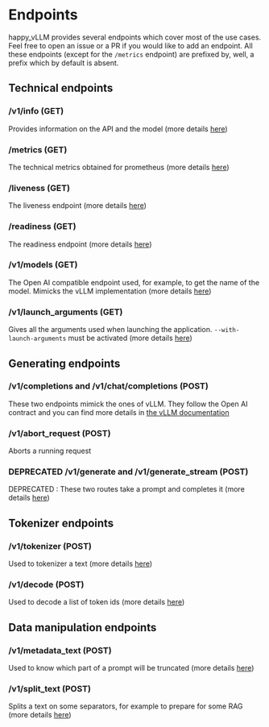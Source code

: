 # Endpoints

happy_vLLM provides several endpoints which cover most of the use cases. Feel free to open an issue or a PR if you would like to add an endpoint. All these endpoints (except for the `/metrics` endpoint) are prefixed by, well, a prefix which by default is absent. 

## Technical endpoints

### /v1/info (GET)

Provides information on the API and the model (more details [here](technical.md))

### /metrics (GET)

The technical metrics obtained for prometheus (more details [here](technical.md))

### /liveness (GET)

The liveness endpoint (more details [here](technical.md))

### /readiness (GET)

The readiness endpoint (more details [here](technical.md))

### /v1/models (GET)

The Open AI compatible endpoint used, for example, to get the name of the model. Mimicks the vLLM implementation (more details [here](technical.md))

### /v1/launch_arguments (GET)

Gives all the arguments used when launching the application. `--with-launch-arguments` must be activated (more details [here](technical.md))

## Generating endpoints

### /v1/completions and /v1/chat/completions (POST)

These two endpoints mimick the ones of vLLM. They follow the Open AI contract and you can find more details in [the vLLM documentation](https://docs.vllm.ai/en/latest/serving/openai_compatible_server.html)

### /v1/abort_request (POST)

Aborts a running request 

### DEPRECATED /v1/generate and /v1/generate_stream (POST)

DEPRECATED : These two routes take a prompt and completes it (more details [here](generate.md))

## Tokenizer endpoints

### /v1/tokenizer (POST)

Used to tokenizer a text (more details [here](tokenizer.md))

### /v1/decode (POST)

Used to decode a list of token ids (more details [here](tokenizer.md))

## Data manipulation endpoints

### /v1/metadata_text (POST)

Used to know which part of a prompt will be truncated (more details [here](data_manipulation.md))

### /v1/split_text (POST)

Splits a text on some separators, for example to prepare for some RAG (more details [here](data_manipulation.md))